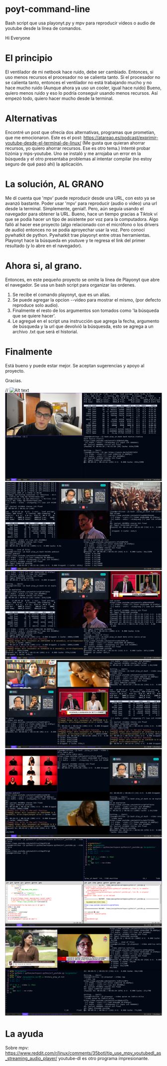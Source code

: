 # poyt-command-line
Bash script que usa playonyt.py y mpv para reproducir videos o audio de youtube desde la línea de comandos.

Hi Everyone

# El principio
El ventilador de mi netbook hace ruido, debe ser cambiado. Entonces, si uso menos recursos el procesador no se calienta tanto. 
Si el procesador no se calienta tanto, entonces el ventilador no está trabajando mucho y no hace mucho ruido (Aunque ahora ya uso un cooler, igual hace ruido)
Bueno, quiero menos ruido y eso lo podría conseguir usando menos recursos. Así empezó todo, quiero hacer mucho desde la terminal.

# Alternativas
Encontré un post que ofrecía dos alternativas, programas que prometían, que me emocionaron.
Este es el post: https://atareao.es/podcast/exprimir-youtube-desde-el-terminal-de-linux/ (Me gusta que quieran ahorrar recursos, yo quiero ahorrar recursos. Ese es otro tema.)
Intenté probar tizónia y mps-youtube. Uno se instaló y me arrojaba un error en la búsqueda y el otro presentaba problemas al intentar compilar (no estoy seguro de qué pasó ahi)
la aplicación.

# La solución, AL GRANO
Me dí cuenta que 'mpv' puede reproducir desde una URL, con esto ya se avanzó bastante. Poder usar 'mpv' para reproducir (audio o video) una url desde la terminal. Simplemente, genial!.
Pero, aún seguía usando el navegador para obtener la URL. Bueno, hace un tiempo gracias a Tiktok ví que se podía hacer un tipo de asistente por voz para la computadora.
Algo falló al hacer ese proyecto (algo relacionado con el micrófono o los drivers de audio) entonces no se podía aproyechar usar la voz. Pero conocí pywhatkit de python.
Pywhatkit trae playonyt entre otras herramientas. Playonyt hace la búsqueda en youtuve y te regresa el link del primer resultado (y lo abre en el navegador).

# Ahora si, al grano.
Entonces, en este pequeño proyecto se omite la línea de Playonyt que abre el navegador.
Se usa un bash script para organizar las ordenes.
1. Se recibe el comando playonyt, que es un alias.
2. Se puede agregar la opcion --video para mostrar el mismo, (por defecto reproduce solo audio).
3. Finalmente el resto de los argumentos son tomados como 'la búsqueda que se quiere hacer'.
4. Le agregué en el script una instrucción que agrega la fecha, argumento de búsqueda y la url que devolvió la búsquesda, esto se agrega a un archivo .txt que será el historial.

# Finalmente
Está bueno y puede estar mejor.
Se aceptan sugerencias y apoyo al proyecto.

Gracias.


// ![Alt text](relative/path/to/img.jpg?raw=true "Title")
![Alt text](capturas-de-pantalla/2021-04-21-161004_1366x768_scrot.png?raw=true "Curwen")
![Alt text](capturas-de-pantalla/2021-04-21-165525_1366x768_scrot.png?raw=true "Viendo Curwen y Moloko RedCast")
![Alt text](capturas-de-pantalla/2021-04-21-174046_1366x768_scrot.png?raw=true "Aquí, busqué un video que mencionaron en Moloko")
![Alt text](capturas-de-pantalla/2021-04-21-180040_1366x768_scrot.png?raw=true "Poniéndome al día con Sin Guión")
![Alt text](capturas-de-pantalla/2021-04-21-183929_1366x768_scrot.png?raw=true "Más pruebas")
![Alt text](capturas-de-pantalla/2021-04-21-190918_1366x768_scrot.png?raw=true "Algo de código")
![Alt text](capturas-de-pantalla/2021-04-21-233111_1366x768_scrot.png?raw=true "Sigo usnándolo")


# La ayuda
Sobre mpv: https://www.reddit.com/r/linux/comments/35botl/tip_use_mpv_youtubedl_as_streaming_audio_player/
youtube-dl es otro programa ímpresionante.
